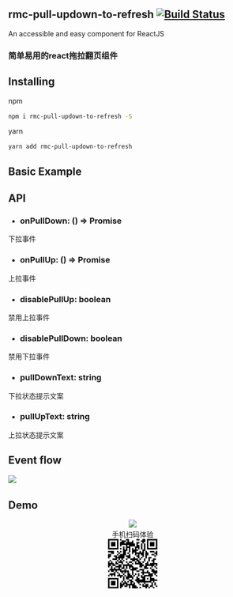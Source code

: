 ##  rmc-pull-updown-to-refresh  [![Build Status](https://travis-ci.org/eightfeet/rmc-pull-updown-to-refresh.svg?branch=master)](https://travis-ci.org/eightfeet/rmc-pull-updown-to-refresh)
An accessible and easy component for ReactJS
### 简单易用的react拖拉翻页组件

##  Installing
npm  
```sh
npm i rmc-pull-updown-to-refresh -S
```
yarn
```sh
yarn add rmc-pull-updown-to-refresh
```
##  Basic Example

##  API
- ### onPullDown: () => Promise<any>      
下拉事件
	 
- ### onPullUp: () => Promise<any>  
上拉事件  
 
- ### disablePullUp: boolean   
禁用上拉事件  
 
- ### disablePullDown: boolean   
禁用下拉事件   
 
- ### pullDownText: string    
下拉状态提示文案   

- ### pullUpText: string    
上拉状态提示文案   

## Event flow
<img src="https://github.com/eightfeet/rmc-pull-updown-to-refresh/blob/master/src/components/PullToRefresh/flow.png?raw=true" width="500" />

## Demo
<div align="center">
    <img src="https://github.com/eightfeet/rmc-pull-updown-to-refresh/blob/master/src/components/PullToRefresh/example.gif?raw=true" width="300" />
    <br /> 
    手机扫码体验   
    <br />   <img src="https://github.com/eightfeet/rmc-pull-updown-to-refresh/blob/master/src/components/PullToRefresh/demo.png?raw=true" width="100" />  
</div>
